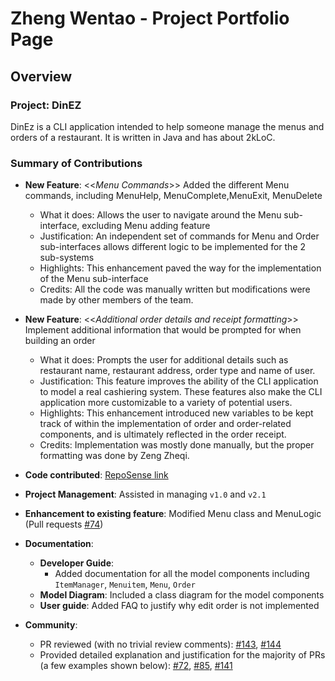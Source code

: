 # Zheng Wentao - Project Portfolio Page

## Overview

### Project: DinEZ

DinEz is a CLI application intended to help someone manage the menus and orders of a restaurant.
It is written in Java and has about 2kLoC.

### Summary of Contributions

* **New Feature**: <<*Menu Commands*>> Added the different Menu commands, including MenuHelp, MenuComplete,MenuExit, 
  MenuDelete
   * What it does: Allows the user to navigate around the Menu sub-interface, excluding Menu adding feature
   * Justification: An independent set of commands for Menu and Order sub-interfaces allows different
     logic to be implemented for the 2 sub-systems
   * Highlights: This enhancement paved the way for the implementation of the Menu sub-interface
   * Credits: All the code was manually written but modifications were made by other members of the team.
* **New Feature**: <<*Additional order details and receipt formatting*>> Implement additional information that would be 
  prompted for when building an order
   * What it does: Prompts the user for additional details such as restaurant name, restaurant address, order
     type and name of user.
   * Justification: This feature improves the ability of the CLI application to model a real cashiering system. 
     These features also make the CLI application more customizable to a variety of potential users.
   * Highlights: This enhancement introduced new variables to be kept track of within the implementation of order and
     order-related components, and is ultimately reflected in the order receipt.
   * Credits: Implementation was mostly done manually, but the proper formatting was done by Zeng Zheqi.
 * **Code contributed**: 
    [RepoSense link](https://nus-cs2113-ay2324s2.github.io/tp-dashboard/?search=&sort=groupTitle&sortWithin=title&timeframe=commit&mergegroup=&groupSelect=groupByRepos&breakdown=true&checkedFileTypes=docs~functional-code~test-code~other&since=2024-02-23&tabOpen=true&tabType=authorship&tabAuthor=Zhengwinter&tabRepo=AY2324S2-CS2113-F14-2%2Ftp%5Bmaster%5D&authorshipIsMergeGroup=false&authorshipFileTypes=docs~functional-code~test-code&authorshipIsBinaryFileTypeChecked=false&authorshipIsIgnoredFilesChecked=false)
 * **Project Management**: Assisted in managing `v1.0` and `v2.1`
 * **Enhancement to existing feature**: Modified Menu class and MenuLogic (Pull requests [#74](https://github.com/AY2324S2-CS2113-F14-2/tp/pull/74))
 * **Documentation**: 
     * **Developer Guide**: 
       * Added documentation for all the model components including `ItemManager`, `Menuitem`, `Menu`, `Order`
     * **Model Diagram**: Included a class diagram for the model components
     * **User guide**: Added FAQ to justify why edit order is not implemented
 
* **Community**: 
     * PR reviewed (with no trivial review comments): [#143](https://github.com/AY2324S2-CS2113-F14-2/tp/pull/143),
                                                    [#144](https://github.com/AY2324S2-CS2113-F14-2/tp/pull/144)
     * Provided detailed explanation and justification for the majority of PRs (a few examples shown below):
        [#72](https://github.com/AY2324S2-CS2113-F14-2/tp/pull/72), 
        [#85](https://github.com/AY2324S2-CS2113-F14-2/tp/pull/85), 
        [#141](https://github.com/AY2324S2-CS2113-F14-2/tp/pull/141)